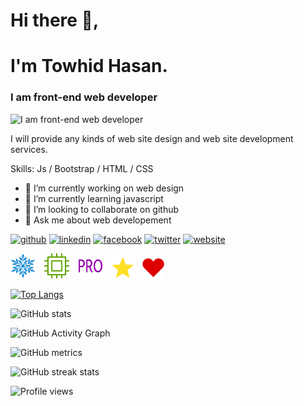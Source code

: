 # Hi there 👋, 
# I'm Towhid Hasan.
### I am front-end web developer 
![I am front-end web developer ](https://images.pexels.com/photos/943096/pexels-photo-943096.jpeg?auto=compress&cs=tinysrgb&dpr=2&h=265&w=1366)

I will provide any kinds of web site design and web site development services.


Skills: Js / Bootstrap / HTML / CSS

- 🔭 I’m currently working on web design 
- 🌱 I’m currently learning javascript 
- 👯 I’m looking to collaborate on github 
- 💬 Ask me about web developement 


[<img src='https://cdn.jsdelivr.net/npm/simple-icons@3.0.1/icons/github.svg' alt='github' height='40'>](https://github.com/towhidhasan01)  [<img src='https://cdn.jsdelivr.net/npm/simple-icons@3.0.1/icons/linkedin.svg' alt='linkedin' height='40'>](https://www.linkedin.com/in/https://www.linkedin.com/in/towhidhasan01//)  [<img src='https://cdn.jsdelivr.net/npm/simple-icons@3.0.1/icons/facebook.svg' alt='facebook' height='40'>](https://www.facebook.com/https://www.facebook.com/towhid.hasan.01)  [<img src='https://cdn.jsdelivr.net/npm/simple-icons@3.0.1/icons/twitter.svg' alt='twitter' height='40'>](https://twitter.com/https://twitter.com/Towhidhasan01)  [<img src='https://cdn.jsdelivr.net/npm/simple-icons@3.0.1/icons/icloud.svg' alt='website' height='40'>](towhidhassan.com)  

<a href='https://archiveprogram.github.com/'><img src='https://raw.githubusercontent.com/acervenky/animated-github-badges/master/assets/acbadge.gif' width='40' height='40'></a> <a href='https://docs.github.com/en/developers'><img src='https://raw.githubusercontent.com/acervenky/animated-github-badges/master/assets/devbadge.gif' width='40' height='40'></a> <a href='https://github.com/pricing'><img src='https://raw.githubusercontent.com/acervenky/animated-github-badges/master/assets/pro.gif' width='40' height='40'></a> <a href='https://stars.github.com/'><img src='https://raw.githubusercontent.com/acervenky/animated-github-badges/master/assets/starbadge.gif' width='35' height='35'></a> <a href='https://docs.github.com/en/github/supporting-the-open-source-community-with-github-sponsors'><img src='https://raw.githubusercontent.com/acervenky/animated-github-badges/master/assets/sponsorbadge.gif' width='35' height='35'></a> 

[![Top Langs](https://github-readme-stats.vercel.app/api/top-langs/?username=towhidhasan01)](https://github.com/anuraghazra/github-readme-stats)

![GitHub stats](https://github-readme-stats.vercel.app/api?username=towhidhasan01&show_icons=true&count_private=true)  

![GitHub Activity Graph](https://activity-graph.herokuapp.com/graph?username=towhidhasan01)  

![GitHub metrics](https://metrics.lecoq.io/towhidhasan01)  

![GitHub streak stats](https://github-readme-streak-stats.herokuapp.com/?user=towhidhasan01)  

![Profile views](https://gpvc.arturio.dev/towhidhasan01)  
